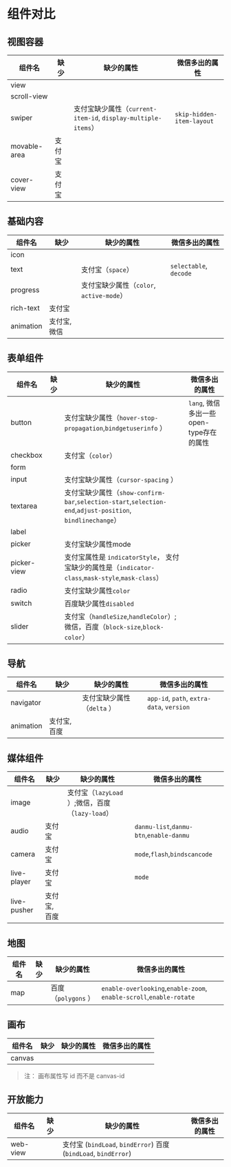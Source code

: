 
# 组件对比

## 视图容器


| 组件名     |    缺少                        |缺少的属性                        |微信多出的属性|
| -------- | ----------------------------------|-------------- |------|
| view  |                           |||
| scroll-view     |                          |||
| swiper | |支付宝缺少属性（```current-item-id```, ```display-multiple-items```）| ```skip-hidden-item-layout```	|
|movable-area|支付宝|||
|cover-view|支付宝||||


## 基础内容


| 组件名     |    缺少                        |缺少的属性                        |微信多出的属性|
| -------- | ----------------------------------|-------------- |------|
| icon  |                           |||
| text     |                           |支付宝（```space```）|```selectable```, ```decode```|
| progress |  |支付宝缺少属性（```color```, ```active-mode```）|	|
|rich-text|支付宝|||
|animation|支付宝, 微信||||

## 表单组件

| 组件名     |    缺少                        |缺少的属性                        |微信多出的属性|
| -------- | ----------------------------------|-------------- |------|
| button  |                           |支付宝缺少属性（```hover-stop-propagation```,```bindgetuserinfo``` ）|```lang```,  微信多出一些open-type存在的属性|
| checkbox     |                           |支付宝（```color```）||
| form |  ||	|
|input||支付宝缺少属性（```cursor-spacing``` ）||
|textarea||支付宝缺少属性（```show-confirm-bar```,```selection-start```,```selection-end```,```adjust-position```, ```bindlinechange```）|||
|label|||||
|picker||支付宝缺少属性mode |||
|picker-view||支付宝属性是 ```indicatorStyle```， 支付宝缺少的属性是（```indicator-class```,```mask-style```,```mask-class```） |||
|radio||支付宝缺少属性```color``` |||
|switch||百度缺少属性```disabled``` |||
|slider||支付宝（```handleSize```,```handleColor```）;微信，百度（```block-size```,```block-color```）|

## 导航

| 组件名     |    缺少                        |缺少的属性                        |微信多出的属性|
| -------- | ----------------------------------|-------------- |------|
| navigator  |                           |支付宝缺少属性（```delta``` ）|```app-id```, ```path```, ```extra-data```, ```version```|
|animation|支付宝, 百度||||

## 媒体组件

| 组件名     |    缺少                        |缺少的属性                        |微信多出的属性|
| -------- | ----------------------------------|-------------- |------|
| image  |                          |支付宝（```lazyLoad``` ）;微信，百度（```lazy-load```） ||
|audio|支付宝||```danmu-list```,```danmu-btn```,```enable-danmu```|
|camera|支付宝||```mode```,```flash```,```bindscancode```|
|live-player|支付宝||```mode```|
|live-pusher|支付宝, 百度|||


## 地图

| 组件名     |    缺少                        |缺少的属性                        |微信多出的属性|
| -------- | ----------------------------------|-------------- |------|
| map  |                           |百度（```polygons``` ） |```enable-overlooking```,```enable-zoom```, ```enable-scroll```,```enable-rotate```|

## 画布

| 组件名     |    缺少                        |缺少的属性                        |微信多出的属性|
| -------- | ----------------------------------|-------------- |------|
| canvas  |                           ||


> 注： 画布属性写 id 而不是 canvas-id

## 开放能力

| 组件名 | 缺少 | 缺少的属性 | 微信多出的属性 |
| -------- | ----------------------------------|-------------- |------|
| web-view |  | 支付宝 (`bindLoad`, `bindError`) 百度 (`bindLoad`, `bindError`) | |
